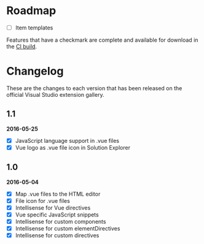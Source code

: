 # Roadmap

- [ ] Item templates

Features that have a checkmark are complete and available for
download in the
[CI build](http://vsixgallery.com/extension/6ac8e91a-ade2-4e25-a8e1-a779dd6aeca3/).

# Changelog

These are the changes to each version that has been released
on the official Visual Studio extension gallery.

## 1.1

**2016-05-25**

- [x] JavaScript language support in .vue files
- [x] Vue logo as .vue file icon in Solution Explorer

## 1.0

**2016-05-04**

- [x] Map .vue files to the HTML editor
- [x] File icon for .vue files
- [x] Intellisense for Vue directives
- [x] Vue specific JavaScript snippets
- [x] Intellisense for custom components
- [x] Intellisense for custom elementDirectives
- [x] Intellisense for custom directives